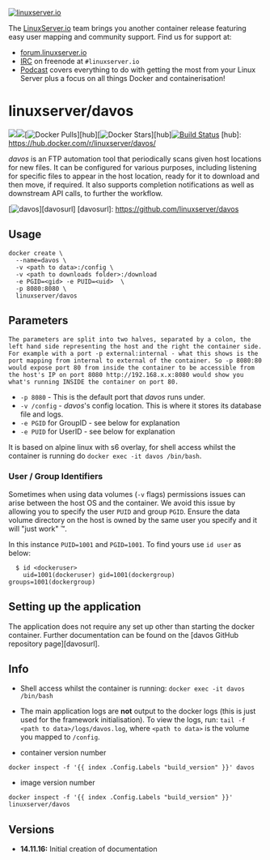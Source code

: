 [linuxserverurl]: https://linuxserver.io
[forumurl]: https://forum.linuxserver.io
[ircurl]: https://www.linuxserver.io/irc/
[podcasturl]: https://www.linuxserver.io/podcast/

[![linuxserver.io](https://raw.githubusercontent.com/linuxserver/docker-templates/master/linuxserver.io/img/linuxserver_medium.png)][linuxserverurl]

The [LinuxServer.io][linuxserverurl] team brings you another container release featuring easy user mapping and community support. Find us for support at:
* [forum.linuxserver.io][forumurl]
* [IRC][ircurl] on freenode at `#linuxserver.io`
* [Podcast][podcasturl] covers everything to do with getting the most from your Linux Server plus a focus on all things Docker and containerisation!

# linuxserver/davos
[![](https://images.microbadger.com/badges/version/linuxserver/davos.svg)](https://microbadger.com/images/linuxserver/davos "Get your own version badge on microbadger.com")[![](https://images.microbadger.com/badges/image/linuxserver/davos.svg)](http://microbadger.com/images/linuxserver/davos "Get your own image badge on microbadger.com")[![Docker Pulls](https://img.shields.io/docker/pulls/linuxserver/davos.svg)][hub][![Docker Stars](https://img.shields.io/docker/stars/linuxserver/davos.svg)][hub][![Build Status](http://jenkins.linuxserver.io:8080/job/Software/job/Davos/job/davos_40_Docker/badge/icon)](http://jenkins.linuxserver.io:8080/job/Software/job/Davos/job/davos_40_Docker/)
[hub]: https://hub.docker.com/r/linuxserver/davos/

_davos_ is an FTP automation tool that periodically scans given host locations for new files. It can be configured for various purposes, including listening for specific files to appear in the host location, ready for it to download and then move, if required. It also supports completion notifications as well as downstream API calls, to further the workflow.

[![davos](https://raw.githubusercontent.com/linuxserver/davos/master/docs/list.PNG)][davosurl]
[davosurl]: https://github.com/linuxserver/davos

## Usage

```
docker create \
  --name=davos \
  -v <path to data>:/config \
  -v <path to downloads folder>:/download
  -e PGID=<gid> -e PUID=<uid>  \
  -p 8080:8080 \
  linuxserver/davos
```

## Parameters

`The parameters are split into two halves, separated by a colon, the left hand side representing the host and the right the container side.
For example with a port -p external:internal - what this shows is the port mapping from internal to external of the container.
So -p 8080:80 would expose port 80 from inside the container to be accessible from the host's IP on port 8080
http://192.168.x.x:8080 would show you what's running INSIDE the container on port 80.`


* `-p 8080` - This is the default port that _davos_ runs under.
* `-v /config` - _davos_'s config location. This is where it stores its database file and logs.
* `-e PGID` for GroupID - see below for explanation
* `-e PUID` for UserID - see below for explanation

It is based on alpine linux with s6 overlay, for shell access whilst the container is running do `docker exec -it davos /bin/bash`.

### User / Group Identifiers

Sometimes when using data volumes (`-v` flags) permissions issues can arise between the host OS and the container. We avoid this issue by allowing you to specify the user `PUID` and group `PGID`. Ensure the data volume directory on the host is owned by the same user you specify and it will "just work" ™.

In this instance `PUID=1001` and `PGID=1001`. To find yours use `id user` as below:

```
  $ id <dockeruser>
    uid=1001(dockeruser) gid=1001(dockergroup) groups=1001(dockergroup)
```

## Setting up the application

The application does not require any set up other than starting the docker container. Further documentation can be found on the [davos GitHub repository page][davosurl].

## Info

* Shell access whilst the container is running: `docker exec -it davos /bin/bash`
* The main application logs are **not** output to the docker logs (this is just used for the framework initialisation). To view the logs, run: `tail -f <path to data>/logs/davos.log`, where `<path to data>` is the volume you mapped to `/config`.

* container version number

`docker inspect -f '{{ index .Config.Labels "build_version" }}' davos`

* image version number

`docker inspect -f '{{ index .Config.Labels "build_version" }}' linuxserver/davos`

## Versions

+ **14.11.16:** Initial creation of documentation
